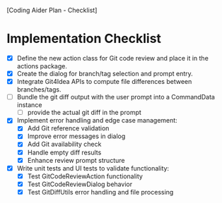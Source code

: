 [Coding Aider Plan - Checklist]

# Implementation Checklist

- [x] Define the new action class for Git code review and place it in the actions package.
- [x] Create the dialog for branch/tag selection and prompt entry.
- [x] Integrate Git4Idea APIs to compute file differences between branches/tags.
- [ ] Bundle the git diff output with the user prompt into a CommandData instance
  - [ ] provide the actual git diff in the prompt
- [x] Implement error handling and edge case management:
  - [x] Add Git reference validation
  - [x] Improve error messages in dialog
  - [x] Add Git availability check
  - [x] Handle empty diff results
  - [x] Enhance review prompt structure
- [x] Write unit tests and UI tests to validate functionality:
  - [x] Test GitCodeReviewAction functionality
  - [x] Test GitCodeReviewDialog behavior
  - [x] Test GitDiffUtils error handling and file processing
